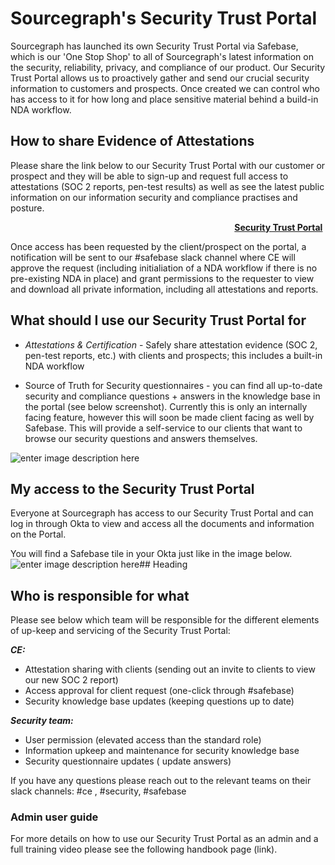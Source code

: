 # Sourcegraph's Security Trust Portal

Sourcegraph has launched its own Security Trust Portal via Safebase, which is our 'One Stop Shop' to all of Sourcegraph's latest information on the security, reliability, privacy, and compliance of our product. Our Security Trust Portal allows us to proactively gather and send our crucial security information to customers and prospects. Once created we can control who has access to it for how long and place sensitive material behind a build-in NDA workflow.

## How to share Evidence of Attestations

Please share the link below to our Security Trust Portal with our customer or prospect and they will be able to sign-up and request full access to attestations (SOC 2 reports, pen-test results) as well as see the latest public information on our information security and compliance practises and posture.

&nbsp;&nbsp;&nbsp;&nbsp;&nbsp;&nbsp;&nbsp;&nbsp;&nbsp;&nbsp;&nbsp;&nbsp;&nbsp;&nbsp;&nbsp;&nbsp;&nbsp;&nbsp;&nbsp;&nbsp;&nbsp;&nbsp;&nbsp;&nbsp;&nbsp;&nbsp;&nbsp;&nbsp;&nbsp;&nbsp;&nbsp;&nbsp;&nbsp;&nbsp;&nbsp;&nbsp;&nbsp;&nbsp;&nbsp;&nbsp;&nbsp;&nbsp;&nbsp;&nbsp;&nbsp;&nbsp;&nbsp;&nbsp;&nbsp;&nbsp;&nbsp;&nbsp;&nbsp;&nbsp;&nbsp;&nbsp;&nbsp;&nbsp;&nbsp;&nbsp;&nbsp;&nbsp;&nbsp;&nbsp;&nbsp;&nbsp;&nbsp;&nbsp;&nbsp;&nbsp;&nbsp;&nbsp;&nbsp;&nbsp;&nbsp;&nbsp;&nbsp;&nbsp;&nbsp;&nbsp;&nbsp;&nbsp;&nbsp;&nbsp;&nbsp;&nbsp;&nbsp;&nbsp;&nbsp;&nbsp;&nbsp;**[Security Trust Portal](https://security.sourcegraph.com)**

Once access has been requested by the client/prospect on the portal, a notification will be sent to our #safebase slack channel where CE will approve the request (including initialiation of a NDA workflow if there is no pre-existing NDA in place) and grant permissions to the requester to view and download all private information, including all attestations and reports.

## What should I use our Security Trust Portal for

- _Attestations & Certification_ - Safely share attestation evidence (SOC 2, pen-test reports, etc.) with clients and prospects; this includes a built-in NDA workflow

- Source of Truth for Security questionnaires - you can find all up-to-date security and compliance questions + answers in the knowledge base in the portal (see below screenshot). Currently this is only an internally facing feature, however this will soon be made client facing as well by Safebase. This will provide a self-service to our clients that want to browse our security questions and answers themselves.

![enter image description here](https://storage.googleapis.com/sourcegraph-assets/KnowledgeBase-Safebase-Security-Trust-Portal.png)

## My access to the Security Trust Portal

Everyone at Sourcegraph has access to our Security Trust Portal and can log in through Okta to view and access all the documents and information on the Portal.

You will find a Safebase tile in your Okta just like in the image below.
![enter image description here](https://storage.googleapis.com/sourcegraph-assets/Safebase-Okta-Tile.png)## Heading

## Who is responsible for what

Please see below which team will be responsible for the different elements of up-keep and servicing of the Security Trust Portal:

**_CE:_**

- Attestation sharing with clients (sending out an invite to clients to view our new SOC 2 report)
- Access approval for client request (one-click through #safebase)
- Security knowledge base updates (keeping questions up to date)

**_Security team:_**

- User permission (elevated access than the standard role)
- Information upkeep and maintenance for security knowledge base
- Security questionnaire updates ( update answers)

If you have any questions please reach out to the relevant teams on their slack channels: #ce , #security, #safebase

### Admin user guide

For more details on how to use our Security Trust Portal as an admin and a full training video please see the following handbook page (link).
